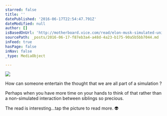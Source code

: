 ```yaml
---
starred: false
title: ''
datePublished: '2016-06-17T22:54:47.791Z'
dateModified: null
author: []
isBasedOnUrl: 'http://motherboard.vice.com/read/elon-musk-simulated-universe-hypothesis'
sourcePath: _posts/2016-06-17-f87eb3a4-a48d-4a23-b175-90a5b5bb7044.md
inFeed: true
hasPage: false
inNav: false
_type: MediaObject

---
```

![](https://the-grid-user-content.s3-us-west-2.amazonaws.com/439100d9-d95c-4420-a651-7f547c458b68.jpg)

How can someone entertain the thought that we are all part of a simulation ? 

Perhaps when you have more time on your hands to think of that rather than a non-simulated interaction between siblings so precious.

The read is interesting...tap the picture to read more. 👽